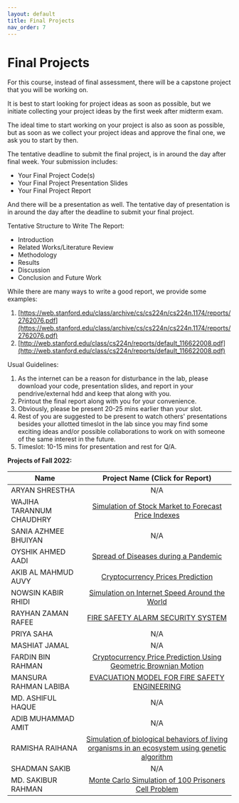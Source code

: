 ```yaml
---
layout: default
title: Final Projects
nav_order: 7
---
```


# Final Projects

For this course, instead of final assessment, there will be a capstone project that you will be working on.

It is best to start looking for project ideas as soon as possible, but we initiate collecting your project ideas by the first week after midterm exam.

The ideal time to start working on your project is also as soon as possible, but as soon as we collect your project ideas and approve the final one, we ask you to start by then.

The tentative deadline to submit the final project, is in around the day after final week. Your submission includes:

- Your Final Project Code(s)
- Your Final Project Presentation Slides
- Your Final Project Report

And there will be a presentation as well. The tentative day of presentation is in around the day after the deadline to submit your final project.

Tentative Structure to Write The Report:

- Introduction
- Related Works/Literature Review
- Methodology
- Results
- Discussion
- Conclusion and Future Work

While there are many ways to write a good report, we provide some examples:

1. [https://web.stanford.edu/class/archive/cs/cs224n/cs224n.1174/reports/2762076.pdf](https://web.stanford.edu/class/archive/cs/cs224n/cs224n.1174/reports/2762076.pdf)
2. [http://web.stanford.edu/class/cs224n/reports/default_116622008.pdf](http://web.stanford.edu/class/cs224n/reports/default_116622008.pdf)

Usual Guidelines:

1. As the internet can be a reason for disturbance in the lab, please download your code, presentation slides, and report in your pendrive/external hdd and keep that along with you.
2. Printout the final report along with you for your convenience.
3. Obviously, please be present 20-25 mins earlier than your slot.
4. Rest of you are suggested to be present to watch others' presentations besides your allotted timeslot in the lab since you may find some exciting ideas and/or possible collaborations to work on with someone of the same interest in the future.
5. Timeslot: 10-15 mins for presentation and rest for Q/A.

**Projects of Fall 2022:**

| Name                     |                                                     Project Name (Click for Report)                                                     |
| ------------------------ | :-------------------------------------------------------------------------------------------------------------------------------------: |
| ARYAN SHRESTHA           |                                                                   N/A                                                                   |
| WAJIHA TARANNUM CHAUDHRY |                   [Simulation of Stock Market to Forecast Price Indexes](../projects/CSE474_17311001_FinalReport.pdf)                   |
| SANIA AZHMEE BHUIYAN     |                                                                   N/A                                                                   |
| OYSHIK AHMED AADI        |                       [Spread of Diseases during a Pandemic](../projects/CSE474_18201052_FinalProjectReport.pdf)                        |
| AKIB AL MAHMUD AUVY      |                             [Cryptocurrency Prices Prediction](../projects/CSE474_18301169_FinalReport.pdf)                             |
| NOWSIN KABIR RHIDI       |                         [Simulation on Internet Speed Around the World](../projects/19101488_Cse474_Report.pdf)                         |
| RAYHAN ZAMAN RAFEE       |                            [FIRE SAFETY ALARM SECURITY SYSTEM](../projects/CSE474_19101495_FinalReport.pdf)                             |
| PRIYA SAHA               |                                                                   N/A                                                                   |
| MASHIAT JAMAL            |                                                                   N/A                                                                   |
| FARDIN BIN RAHMAN        |             [Cryptocurrency Price Prediction Using Geometric Brownian Motion](../projects/CSE474_20101592_FinalReport.pdf)              |
| MANSURA RAHMAN LABIBA    |                       [EVACUATION MODEL FOR FIRE SAFETY ENGINEERING](../projects/CSE474_20201227_FinalReport.pdf)                       |
| MD. ASHIFUL HAQUE        |                                                                   N/A                                                                   |
| ADIB MUHAMMAD AMIT       |                                                                   N/A                                                                   |
| RAMISHA RAIHANA          | [Simulation of biological behaviors of living organisms in an ecosystem using genetic algorithm](../projects/ecological_simulation.pdf) |
| SHADMAN SAKIB            |                                                                   N/A                                                                   |
| MD. SAKIBUR RAHMAN       |                   [Monte Carlo Simulation of 100 Prisoners Cell Problem](../projects/CSE474_22341071_FinalReport.pdf)                   |

<!-- [Breast Cancer Prediction](../projects/CSE474_FinalReport.pdf)    -->
